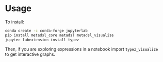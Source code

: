 # Usage

To install:


```sh
conda create -c conda-forge jupyterlab
pip install metadsl_core metadsl metadsl_visualize
jupyter labextension install typez
```


Then, if you are exploring expressions in a notebook import `typez_visualize` to get interactive graphs.
